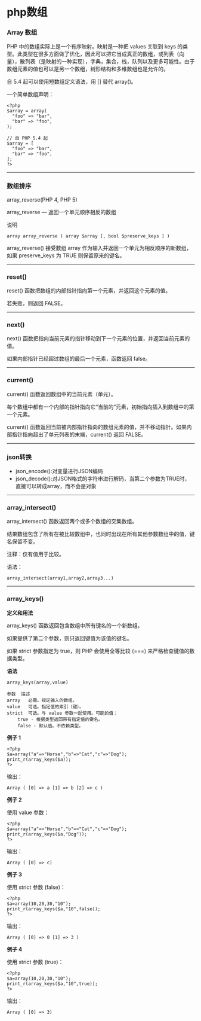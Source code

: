 php数组
======

### Array 数组

PHP 中的数组实际上是一个有序映射。映射是一种把 values 关联到 keys 的类型。此类型在很多方面做了优化，因此可以把它当成真正的数组，或列表（向量），散列表（是映射的一种实现），字典，集合，栈，队列以及更多可能性。由于数组元素的值也可以是另一个数组，树形结构和多维数组也是允许的。

自 5.4 起可以使用短数组定义语法，用 [] 替代 array()。

一个简单数组声明：

    <?php
    $array = array(
      "foo" => "bar",
      "bar" => "foo",
    );

    // 自 PHP 5.4 起
    $array = [
      "foo" => "bar",
      "bar" => "foo",
    ];
    ?>

---

### 数组排序

array_reverse(PHP 4, PHP 5)

array_reverse — 返回一个单元顺序相反的数组

说明

    array array_reverse ( array $array [, bool $preserve_keys ] )

array_reverse() 接受数组 array 作为输入并返回一个单元为相反顺序的新数组，如果 preserve_keys 为 TRUE 则保留原来的键名。

---

### reset()

reset() 函数把数组的内部指针指向第一个元素，并返回这个元素的值。

若失败，则返回 FALSE。

---

### next()

next() 函数把指向当前元素的指针移动到下一个元素的位置，并返回当前元素的值。

如果内部指针已经超过数组的最后一个元素，函数返回 false。

---

### current()

current() 函数返回数组中的当前元素（单元）。

每个数组中都有一个内部的指针指向它“当前的”元素，初始指向插入到数组中的第一个元素。

current() 函数返回当前被内部指针指向的数组元素的值，并不移动指针。如果内部指针指向超出了单元列表的末端，current() 返回 FALSE。

---

### json转换

* json_encode():对变量进行JSON编码
* json_decode():对JSON格式的字符串进行解码，当第二个参数为TRUE时，直接可以转成array，而不会是对象

---

### array_intersect()

array_intersect() 函数返回两个或多个数组的交集数组。

结果数组包含了所有在被比较数组中，也同时出现在所有其他参数数组中的值，键名保留不变。

注释：仅有值用于比较。

语法：

    array_intersect(array1,array2,array3...)

---

### array_keys()

**定义和用法**

array_keys() 函数返回包含数组中所有键名的一个新数组。

如果提供了第二个参数，则只返回键值为该值的键名。

如果 strict 参数指定为 true，则 PHP 会使用全等比较 (===) 来严格检查键值的数据类型。

**语法**

	array_keys(array,value)

	参数	描述
	array	必需。规定输入的数组。
	value	可选。指定值的索引（键）。
	strict  可选。与 value 参数一起使用。可能的值：
		true - 根据类型返回带有指定值的键名。
		false - 默认值。不依赖类型。

**例子 1**

	<?php
	$a=array("a"=>"Horse","b"=>"Cat","c"=>"Dog");
	print_r(array_keys($a));
	?>

输出：

	Array ( [0] => a [1] => b [2] => c )

**例子 2**

使用 value 参数：

	<?php
	$a=array("a"=>"Horse","b"=>"Cat","c"=>"Dog");
	print_r(array_keys($a,"Dog"));
	?>

输出：

	Array ( [0] => c)

**例子 3**

使用 strict 参数 (false)：

	<?php
	$a=array(10,20,30,"10");
	print_r(array_keys($a,"10",false));
	?>

输出：

	Array ( [0] => 0 [1] => 3 )

**例子 4**

使用 strict 参数 (true)：

	<?php
	$a=array(10,20,30,"10");
	print_r(array_keys($a,"10",true));
	?>

输出：

	Array ( [0] => 3)
